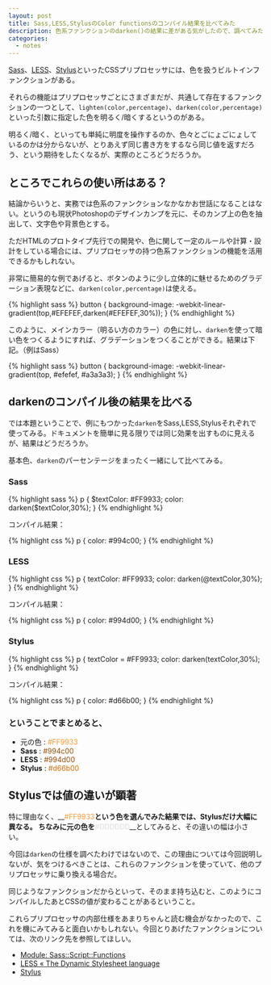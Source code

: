 ```yaml
---
layout: post
title: Sass,LESS,StylusのColor functionsのコンパイル結果を比べてみた
description: 色系ファンクションのdarken()の結果に差がある気がしたので、調べてみた。
categories:
  - notes
---
```


[Sass](http://sass-lang.com/)、[LESS](http://lesscss.org/)、[Stylus](http://learnboost.github.com/stylus/)といったCSSプリプロセッサには、色を扱うビルトインファンクションがある。	

それらの機能はプリプロセッサごとにさまざまだが、共通して存在するファンクションの一つとして、`lighten(color,percentage)`、`darken(color,percentage)`といった引数に指定した色を明るく/暗くするというのがある。

明るく/暗く、といっても単純に明度を操作するのか、色々とごにょごにょしているのかは分からないが、とりあえず同じ書き方をするなら同じ値を返すだろう、という期待をしたくなるが、実際のところどうだろうか。

## ところでこれらの使い所はある？

結論からいうと、実務では色系のファンクションなかなかお世話になることはない。というのも現状Photoshopのデザインカンプを元に、そのカンプ上の色を抽出して、文字色や背景色とする。

ただHTMLのプロトタイプ先行での開発や、色に関して一定のルールや計算・設計をしている場合には、プリプロセッサの持つ色系ファンクションの機能を活用できるかもしれない。

非常に簡易的な例であげると、ボタンのように少し立体的に魅せるためのグラデーション表現などに、`darken(color,percentage)`は使える。

{% highlight sass %}
button {
	background-image: -webkit-linear-gradient(top,#EFEFEF,darken(#EFEFEF,30%));
}
{% endhighlight %}

このように、メインカラー（明るい方のカラー）の色に対し、`darken`を使って暗い色をつくるようにすれば、グラデーションをつくることができる。結果は下記。（例はSass）

{% highlight sass %}
button {
  background-image: -webkit-linear-gradient(top, #efefef, #a3a3a3);
}
{% endhighlight %}

## darkenのコンパイル後の結果を比べる

では本題ということで、例にもつかった`darken`をSass,LESS,Stylusそれぞれで使ってみる。ドキュメントを簡単に見る限りでは同じ効果を出すものに見えるが、結果はどうだろうか。

基本色、`darken`のパーセンテージをまったく一緒にして比べてみる。

### Sass

{% highlight sass %}
p {
  $textColor: #FF9933;
  color: darken($textColor,30%);
}
{% endhighlight %}

コンパイル結果：

{% highlight css %}
p {
  color: #994c00;
}
{% endhighlight %}

### LESS

{% highlight css %}
p {
  textColor: #FF9933;
  color: darken(@textColor,30%);
}
{% endhighlight %}

コンパイル結果：

{% highlight css %}
p {
  color: #994d00;
}
{% endhighlight %}

### Stylus

{% highlight css %}
p {
  textColor = #FF9933;
  color: darken(textColor,30%);
}
{% endhighlight %}

コンパイル結果：

{% highlight css %}
p {
  color: #d66b00;
}
{% endhighlight %}

### ということでまとめると、

- 元の色 : <span style="color:#FF9933">#FF9933</span>
- __Sass__ : <span style="color:#994c00">#994c00</span>
- __LESS__ : <span style="color:#994d00">#994d00</span>
- __Stylus__ : <span style="color:#d66b00">#d66b00</span>

## Stylusでは値の違いが顕著

特に理由なく、__<span style="color:#FF9933">#FF9933</span>__という色を選んでみた結果では、Stylusだけ大幅に異なる。
ちなみに元の色を__<span style="color:#DDDDDD">#DDDDDD</span>__としてみると、その違いの幅は小さい。

今回は`darken`の仕様を調べたわけではないので、この理由については今回説明しないが、気をつけるべきことは、これらのファンクションを使っていて、他のプリプロセッサに乗り換える場合だ。

同じようなファンクションだからといって、そのまま持ち込むと、このようにコンパイルしたあとCSSの値が変わることがあるということ。

これらプリプロセッサの内部仕様をあまりちゃんと読む機会がなかったので、これを機にみてみると面白いかもしれない。今回とりあげたファンクションについては、次のリンク先を参照してほしい。

- [Module: Sass::Script::Functions](http://sass-lang.com/docs/yardoc/Sass/Script/Functions.html#darken-instance_method)
- [LESS « The Dynamic Stylesheet language](http://lesscss.org/#-color-functions)
- [Stylus](http://learnboost.github.com/stylus/docs/bifs.html)

